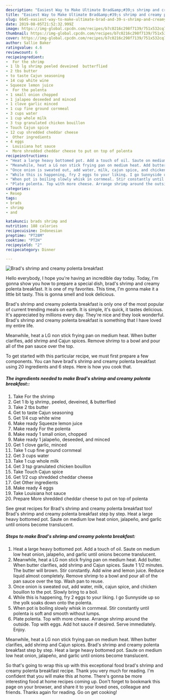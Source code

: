 ```yaml
---
description: "Easiest Way to Make Ultimate Brad&amp;#39;s shrimp and creamy polenta breakfast"
title: "Easiest Way to Make Ultimate Brad&amp;#39;s shrimp and creamy polenta breakfast"
slug: 6645-easiest-way-to-make-ultimate-brad-and-39-s-shrimp-and-creamy-polenta-breakfast
date: 2019-08-05T21:52:32.999Z
image: https://img-global.cpcdn.com/recipes/b7c0216c298f7139/751x532cq70/brads-shrimp-and-creamy-polenta-breakfast-recipe-main-photo.jpg
thumbnail: https://img-global.cpcdn.com/recipes/b7c0216c298f7139/751x532cq70/brads-shrimp-and-creamy-polenta-breakfast-recipe-main-photo.jpg
cover: https://img-global.cpcdn.com/recipes/b7c0216c298f7139/751x532cq70/brads-shrimp-and-creamy-polenta-breakfast-recipe-main-photo.jpg
author: Sallie Baker
ratingvalue: 4.6
reviewcount: 6
recipeingredient:
-  For the shrimp
- 1 lb lg shrimp peeled deveined  butterflied
- 2 tbs butter
- to taste Cajun seasoning
- 14 cup white wine
- Squeeze lemon juice
-  For the polenta
- 1 small onion chopped
- 1 jalapeo deseeded and minced
- 1 clove garlic minced
- 1 cup fine ground cornmeal
- 3 cups water
- 1 cup whole milk
- 3 tsp granulated chicken bouillon
- Touch Cajun spice
- 12 cup shredded cheddar cheese
-  Other ingredients
- 4 eggs
-  Louisiana hot sauce
-  More shredded cheddar cheese to put on top of polenta
recipeinstructions:
- "Heat a large heavy bottomed pot. Add a touch of oil. Saute on medium low heat onion, jalapeño, and garlic until onions become translucent."
- "Meanwhile, heat a LG non stick frying pan on medium heat. Add butter. When butter clarifies, add shrimp and Cajun spices. Saute 1 1/2 minutes. The butter will brown. Stir constantly. Add wine and lemon juice. Reduce liquid almost completely. Remove shrimp to a bowl and pour all of the pan sauce over the top. Wash pan to reuse."
- "Once onion is sweated out, add water, milk, cajun spice, and chicken bouillon to the pot. Slowly bring to a boil."
- "While this is happening, fry 2 eggs to your liking. I go Sunnyside up so the yolk soaks down onto the polenta."
- "When pot is boiling slowly whisk in cornmeal. Stir constantly until polenta is soft and smooth without lumps."
- "Plate polenta. Top with more cheese. Arrange shrimp around the outside. Top with eggs. Add hot sauce if desired. Serve immediately. Enjoy."
categories:
- Resep
tags:
- brads
- shrimp
- and

katakunci: brads shrimp and
nutrition: 188 calories
recipecuisine: Indonesian
preptime: "PT28M"
cooktime: "PT2H"
recipeyield: "2"
recipecategory: Dinner

---
```



![Brad&#39;s shrimp and creamy polenta breakfast](https://img-global.cpcdn.com/recipes/b7c0216c298f7139/751x532cq70/brads-shrimp-and-creamy-polenta-breakfast-recipe-main-photo.jpg)

Hello everybody, I hope you're having an incredible day today. Today, I'm gonna show you how to prepare a special dish, brad&#39;s shrimp and creamy polenta breakfast. It is one of my favorites. This time, I'm gonna make it a little bit tasty. This is gonna smell and look delicious.

Brad&#39;s shrimp and creamy polenta breakfast is only one of the most popular of current trending meals on earth. It is simple, it's quick, it tastes delicious. It's appreciated by millions every day. They're nice and they look wonderful. Brad&#39;s shrimp and creamy polenta breakfast is something that I have loved my entire life.

Meanwhile, heat a LG non stick frying pan on medium heat. When butter clarifies, add shrimp and Cajun spices. Remove shrimp to a bowl and pour all of the pan sauce over the top.


To get started with this particular recipe, we must first prepare a few components. You can have brad&#39;s shrimp and creamy polenta breakfast using 20 ingredients and 6 steps. Here is how you cook that.

##### The ingredients needed to make Brad&#39;s shrimp and creamy polenta breakfast::

1. Take  For the shrimp
1. Get 1 lb lg shrimp, peeled, deveined, &amp; butterflied
1. Take 2 tbs butter
1. Get to taste Cajun seasoning
1. Get 1/4 cup white wine
1. Make ready Squeeze lemon juice
1. Make ready  For the polenta
1. Make ready 1 small onion, chopped
1. Make ready 1 jalapeño, deseeded, and minced
1. Get 1 clove garlic, minced
1. Take 1 cup fine ground cornmeal
1. Get 3 cups water
1. Take 1 cup whole milk
1. Get 3 tsp granulated chicken bouillon
1. Take Touch Cajun spice
1. Get 1/2 cup shredded cheddar cheese
1. Get  Other ingredients
1. Make ready 4 eggs
1. Take  Louisiana hot sauce
1. Prepare  More shredded cheddar cheese to put on top of polenta


See great recipes for Brad&#39;s shrimp and creamy polenta breakfast too! Brad&#39;s shrimp and creamy polenta breakfast step by step. Heat a large heavy bottomed pot. Saute on medium low heat onion, jalapeño, and garlic until onions become translucent. 

##### Steps to make Brad&#39;s shrimp and creamy polenta breakfast:

1. Heat a large heavy bottomed pot. Add a touch of oil. Saute on medium low heat onion, jalapeño, and garlic until onions become translucent.
1. Meanwhile, heat a LG non stick frying pan on medium heat. Add butter. When butter clarifies, add shrimp and Cajun spices. Saute 1 1/2 minutes. The butter will brown. Stir constantly. Add wine and lemon juice. Reduce liquid almost completely. Remove shrimp to a bowl and pour all of the pan sauce over the top. Wash pan to reuse.
1. Once onion is sweated out, add water, milk, cajun spice, and chicken bouillon to the pot. Slowly bring to a boil.
1. While this is happening, fry 2 eggs to your liking. I go Sunnyside up so the yolk soaks down onto the polenta.
1. When pot is boiling slowly whisk in cornmeal. Stir constantly until polenta is soft and smooth without lumps.
1. Plate polenta. Top with more cheese. Arrange shrimp around the outside. Top with eggs. Add hot sauce if desired. Serve immediately. Enjoy.


Meanwhile, heat a LG non stick frying pan on medium heat. When butter clarifies, add shrimp and Cajun spices. Brad&#39;s shrimp and creamy polenta breakfast step by step. Heat a large heavy bottomed pot. Saute on medium low heat onion, jalapeño, and garlic until onions become translucent. 

So that's going to wrap this up with this exceptional food brad&#39;s shrimp and creamy polenta breakfast recipe. Thank you very much for reading. I'm confident that you will make this at home. There's gonna be more interesting food at home recipes coming up. Don't forget to bookmark this page on your browser, and share it to your loved ones, colleague and friends. Thanks again for reading. Go on get cooking!
